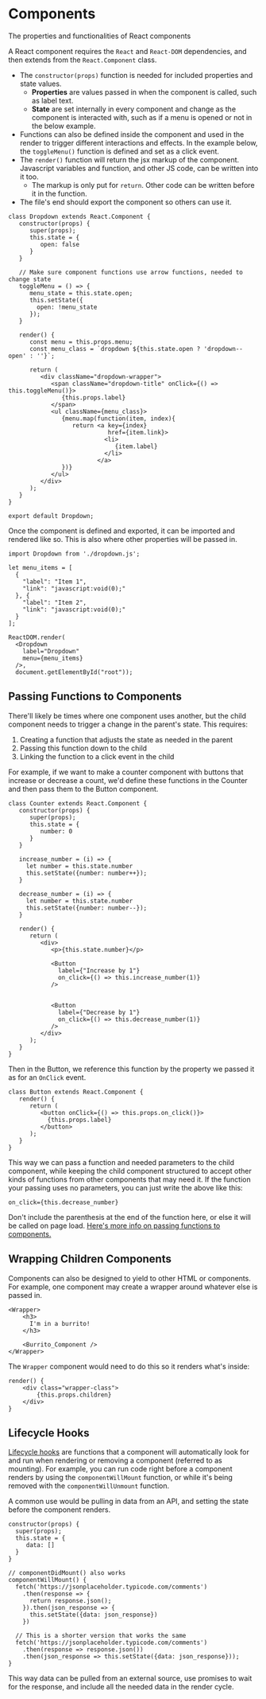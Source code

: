 # Components

The properties and functionalities of React components

A React component requires the `React` and `React-DOM` dependencies, and then extends from the `React.Component` class.

* The `constructor(props)` function is needed for included properties and state values.
    - **Properties** are values passed in when the component is called, such as label text.
    - **State** are set internally in every component and change as the component is interacted with, such as if a menu is opened or not in the below example.
* Functions can also be defined inside the component and used in the render to trigger different interactions and effects. In the example below, the `toggleMenu()` function is defined and set as a click event.
* The `render()` function will return the jsx markup of the component. Javascript variables and function, and other JS code, can be written into it too.
    - The markup is only put for `return`. Other code can be written before it in the function.
* The file's end should export the component so others can use it.

```
class Dropdown extends React.Component {
   constructor(props) {
      super(props);
      this.state = {
         open: false
      }
   }

   // Make sure component functions use arrow functions, needed to change state
   toggleMenu = () => {
      menu_state = this.state.open;
      this.setState({
        open: !menu_state
      });
   }

   render() {
      const menu = this.props.menu;
      const menu_class = `dropdown ${this.state.open ? 'dropdown--open' : ''}`;

      return (
         <div className="dropdown-wrapper">
            <span className="dropdown-title" onClick={() => this.toggleMenu()}>
               {this.props.label}
            </span>
            <ul className={menu_class}>
               {menu.map(function(item, index){
                  return <a key={index}
                            href={item.link}>
                           <li>
                              {item.label}
                           </li>
                         </a>
               })}
            </ul>
         </div>
      );
   }
}

export default Dropdown;
```

Once the component is defined and exported, it can be imported and rendered like so. This is also where other properties will be passed in.

```
import Dropdown from './dropdown.js';

let menu_items = [
  {
    "label": "Item 1",
    "link": "javascript:void(0);"
  }, {
    "label": "Item 2",
    "link": "javascript:void(0);"
  }
];

ReactDOM.render(
  <Dropdown
    label="Dropdown"
    menu={menu_items}
  />,
  document.getElementById("root"));
```

## Passing Functions to Components

There'll likely be times where one component uses another, but the child component needs to trigger a change in the parent's state. This requires:

1. Creating a function that adjusts the state as needed in the parent
2. Passing this function down to the child
3. Linking the function to a click event in the child

For example, if we want to make a counter component with buttons that increase or decrease a count, we'd define these functions in the Counter and then pass them to the Button component.

```
class Counter extends React.Component {
   constructor(props) {
      super(props);
      this.state = {
         number: 0
      }
   }

   increase_number = (i) => {
     let number = this.state.number
     this.setState({number: number++});
   }

   decrease_number = (i) => {
     let number = this.state.number
     this.setState({number: number--});
   }

   render() {
      return (
         <div>
            <p>{this.state.number}</p>

            <Button
              label={"Increase by 1"}
              on_click={() => this.increase_number(1)}
            />


            <Button
              label={"Decrease by 1"}
              on_click={() => this.decrease_number(1)}
            />
         </div>
      );
   }
}
```

Then in the Button, we reference this function by the property we passed it as for an `OnClick` event.

```
class Button extends React.Component {
   render() {
      return (
         <button onClick={() => this.props.on_click()}>
           {this.props.label}
         </button>
      );
   }
}
```

This way we can pass a function and needed parameters to the child component, while keeping the child component structured to accept other kinds of functions from other components that may need it. If the function your passing uses no parameters, you can just write the above like this:

```
on_click={this.decrease_number}
```
Don't include the parenthesis at the end of the function here, or else it will be called on page load. [Here's more info on passing functions to components.](https://reactjs.org/docs/faq-functions.html)

## Wrapping Children Components

Components can also be designed to yield to other HTML or components. For example, one component may create a wrapper around whatever else is passed in.

```
<Wrapper>
    <h3>
      I'm in a burrito!
    </h3>

    <Burrito_Component />
</Wrapper>
```

The `Wrapper` component would need to do this so it renders what's inside:

```
render() {
    <div class="wrapper-class">
        {this.props.children}
    </div>
}
```

## Lifecycle Hooks

[Lifecycle hooks](
https://reactjs.org/docs/react-component.html#the-component-lifecycle) are functions that a component will automatically look for and run when rendering or removing a component (referred to as mounting). For example, you can run code right before a component renders by using the `componentWillMount` function, or while it's being removed with the `componentWillUnmount` function.

A common use would be pulling in data from an API, and setting the state before the component renders.

```
constructor(props) {
  super(props);
  this.state = {
     data: []
  }
}

// componentDidMount() also works
componentWillMount() {
  fetch('https://jsonplaceholder.typicode.com/comments')
    .then(response => {
      return response.json();
    }).then(json_response => {
      this.setState({data: json_response})
    })

  // This is a shorter version that works the same
  fetch('https://jsonplaceholder.typicode.com/comments')
    .then(response => response.json())
    .then(json_response => this.setState({data: json_response}));
}
```

This way data can be pulled from an external source, use promises to wait for the response, and include all the needed data in the render cycle.
